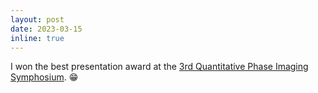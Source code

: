 ```yaml
---
layout: post
date: 2023-03-15
inline: true
---
```


I won the best presentation award at the [3rd Quantitative Phase Imaging Symphosium](https://bmokaist.wordpress.com/2023/02/18/the-3rd-quantitative-phase-imaging-symposium/). 😁

